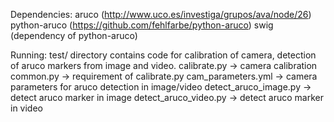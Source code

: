 Dependencies:
aruco (http://www.uco.es/investiga/grupos/ava/node/26)
python-aruco (https://github.com/fehlfarbe/python-aruco)
swig (dependency of python-aruco)

Running:
test/ directory contains code for calibration of camera, detection of aruco markers from image and video.
calibrate.py -> camera calibration
common.py -> requirement of calibrate.py
cam_parameters.yml -> camera parameters for aruco detection in image/video
detect_aruco_image.py -> detect aruco marker in image
detect_aruco_video.py -> detect aruco marker in video
